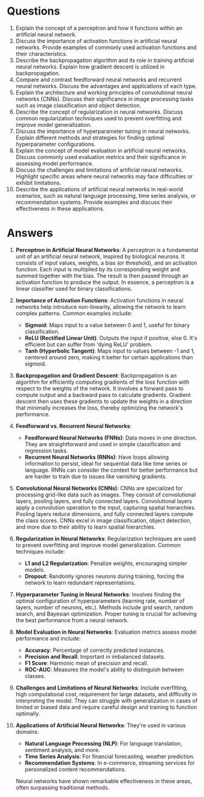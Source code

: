 # Questions

1. Explain the concept of a perceptron and how it functions within an artificial neural network.
2. Discuss the importance of activation functions in artificial neural networks. Provide examples
of commonly used activation functions and their characteristics.
3. Describe the backpropagation algorithm and its role in training artificial neural networks.
Explain how gradient descent is utilized in backpropagation.
4. Compare and contrast feedforward neural networks and recurrent neural networks. Discuss
the advantages and applications of each type.
5. Explain the architecture and working principles of convolutional neural networks (CNNs).
Discuss their significance in image processing tasks such as image classification and object
detection.
6. Describe the concept of regularization in neural networks. Discuss common regularization
techniques used to prevent overfitting and improve model generalization.
7. Discuss the importance of hyperparameter tuning in neural networks. Explain different
methods and strategies for finding optimal hyperparameter configurations.
8. Explain the concept of model evaluation in artificial neural networks. Discuss commonly used
evaluation metrics and their significance in assessing model performance.
9. Discuss the challenges and limitations of artificial neural networks. Highlight specific areas
where neural networks may face difficulties or exhibit limitations.
10. Describe the applications of artificial neural networks in real-world scenarios, such as natural
language processing, time series analysis, or recommendation systems. Provide examples and
discuss their effectiveness in these applications.

# Answers

1. **Perceptron in Artificial Neural Networks**: A perceptron is a fundamental unit of an artificial neural network, inspired by biological neurons. It consists of input values, weights, a bias (or threshold), and an activation function. Each input is multiplied by its corresponding weight and summed together with the bias. The result is then passed through an activation function to produce the output. In essence, a perceptron is a linear classifier used for binary classifications.

2. **Importance of Activation Functions**: Activation functions in neural networks help introduce non-linearity, allowing the network to learn complex patterns. Common examples include:
   - **Sigmoid**: Maps input to a value between 0 and 1, useful for binary classification.
   - **ReLU (Rectified Linear Unit)**: Outputs the input if positive, else 0. It's efficient but can suffer from 'dying ReLU' problem.
   - **Tanh (Hyperbolic Tangent)**: Maps input to values between -1 and 1, centered around zero, making it better for certain applications than sigmoid.
   
3. **Backpropagation and Gradient Descent**: Backpropagation is an algorithm for efficiently computing gradients of the loss function with respect to the weights of the network. It involves a forward pass to compute output and a backward pass to calculate gradients. Gradient descent then uses these gradients to update the weights in a direction that minimally increases the loss, thereby optimizing the network's performance.

4. **Feedforward vs. Recurrent Neural Networks**:
   - **Feedforward Neural Networks (FNNs)**: Data moves in one direction. They are straightforward and used in simple classification and regression tasks.
   - **Recurrent Neural Networks (RNNs)**: Have loops allowing information to persist, ideal for sequential data like time series or language. RNNs can consider the context for better performance but are harder to train due to issues like vanishing gradients.
   
5. **Convolutional Neural Networks (CNNs)**: CNNs are specialized for processing grid-like data such as images. They consist of convolutional layers, pooling layers, and fully connected layers. Convolutional layers apply a convolution operation to the input, capturing spatial hierarchies. Pooling layers reduce dimensions, and fully connected layers compute the class scores. CNNs excel in image classification, object detection, and more due to their ability to learn spatial hierarchies.

6. **Regularization in Neural Networks**: Regularization techniques are used to prevent overfitting and improve model generalization. Common techniques include:
   - **L1 and L2 Regularization**: Penalize weights, encouraging simpler models.
   - **Dropout**: Randomly ignores neurons during training, forcing the network to learn redundant representations.
   
7. **Hyperparameter Tuning in Neural Networks**: Involves finding the optimal configuration of hyperparameters (learning rate, number of layers, number of neurons, etc.). Methods include grid search, random search, and Bayesian optimization. Proper tuning is crucial for achieving the best performance from a neural network.

8. **Model Evaluation in Neural Networks**: Evaluation metrics assess model performance and include:
   - **Accuracy**: Percentage of correctly predicted instances.
   - **Precision and Recall**: Important in imbalanced datasets.
   - **F1 Score**: Harmonic mean of precision and recall.
   - **ROC-AUC**: Measures the model's ability to distinguish between classes.
   
9. **Challenges and Limitations of Neural Networks**: Include overfitting, high computational cost, requirement for large datasets, and difficulty in interpreting the model. They can struggle with generalization in cases of limited or biased data and require careful design and training to function optimally.

10. **Applications of Artificial Neural Networks**: They're used in various domains:
    - **Natural Language Processing (NLP)**: For language translation, sentiment analysis, and more.
    - **Time Series Analysis**: For financial forecasting, weather prediction.
    - **Recommendation Systems**: In e-commerce, streaming services for personalized content recommendations.
    
    Neural networks have shown remarkable effectiveness in these areas, often surpassing traditional methods.